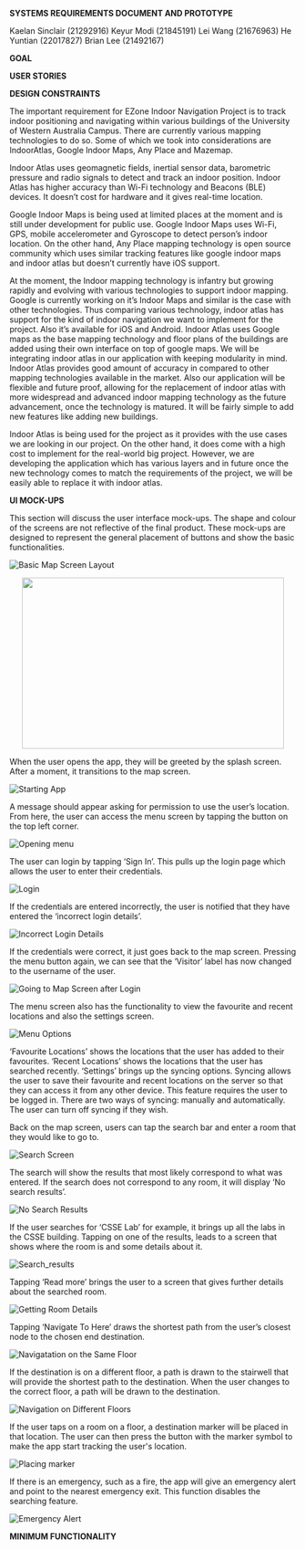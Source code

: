 **SYSTEMS REQUIREMENTS DOCUMENT AND PROTOTYPE** 

Kaelan Sinclair (21292916) 
Keyur Modi (21845191)
Lei Wang (21676963)
He Yuntian (22017827)
Brian Lee (21492167)

**GOAL**

**USER STORIES**

**DESIGN CONSTRAINTS**

The important requirement for EZone Indoor Navigation Project is to track indoor positioning and navigating within various buildings of the University of Western Australia Campus. There are currently various mapping technologies to do so. Some of which we took into considerations are IndoorAtlas, Google Indoor Maps, Any Place and Mazemap.

Indoor Atlas uses geomagnetic fields, inertial sensor data, barometric pressure and radio signals to detect and track an indoor position. Indoor Atlas has higher accuracy than Wi-Fi technology and Beacons (BLE) devices. It doesn’t cost for hardware and it gives real-time location.

Google Indoor Maps is being used at limited places at the moment and is still under development for public use. Google Indoor Maps uses Wi-Fi, GPS, mobile accelerometer and Gyroscope to detect person’s indoor location. On the other hand, Any Place mapping technology is open source community which uses similar tracking features like google indoor maps and indoor atlas but doesn’t currently have iOS support.

At the moment, the Indoor mapping technology is infantry but growing rapidly and evolving with various technologies to support indoor mapping. Google is currently working on it’s Indoor Maps and similar is the case with other technologies. Thus comparing various technology, indoor atlas has support for the kind of indoor navigation we want to implement for the project. Also it’s available for iOS and Android. Indoor Atlas uses Google maps as the base mapping technology and floor plans of the buildings are added using their own interface on top of google maps. We will be integrating indoor atlas in our application with keeping modularity in mind. Indoor Atlas provides good amount of accuracy in compared to other mapping technologies available in the market. Also our application will be flexible and future proof, allowing for the replacement of indoor atlas with more widespread and advanced indoor mapping technology as the future advancement, once the technology is matured. It will be fairly simple to add new features like adding new buildings.

Indoor Atlas is being used for the project as it provides with the use cases we are looking in our project. On the other hand, it does come with a high cost to implement for the real-world big project. However, we are developing the application which has various layers and in future once the new technology comes to match the requirements of the project, we will be easily able to replace it with indoor atlas.

**UI MOCK-UPS**

This section will discuss the user interface mock-ups. The shape and colour of the screens are not reflective of the final product.
These mock-ups are designed to represent the general placement of buttons and show the basic functionalities.

![Basic Map Screen Layout](https://github.com/kaecirr/EZone_Navigation_Android/blob/master/gifs/button%20func.png)

<p align="center">
  <img width="460" height="300" src="https://github.com/kaecirr/EZone_Navigation_Android/blob/master/gifs/button%20func.png">
</p>

When the user opens the app, they will be greeted by the splash screen. After a moment, it transitions to the map screen. 

![Starting App](https://github.com/kaecirr/EZone_Navigation_Android/blob/master/gifs/splash_screen_to_first_screen.gif) 

A message should appear asking for permission to use the user’s location.
From here, the user can access the menu screen by tapping the button on the top left corner. 

![Opening menu](https://github.com/kaecirr/EZone_Navigation_Android/blob/master/gifs/first_screen_to_visitor_menu.gif)

The user can login by tapping ‘Sign In’. This pulls up the login page which allows the user to enter their credentials. 

![Login](https://github.com/kaecirr/EZone_Navigation_Android/blob/master/gifs/visitor_menu_to_login_in_Screen.gif) 

If the credentials are entered incorrectly, the user is notified that they have entered the ‘incorrect login details’. 

![Incorrect Login Details](https://github.com/kaecirr/EZone_Navigation_Android/blob/master/gifs/incorrect_login_resized.png)

If the credentials were correct, it just goes back to the map screen. Pressing the menu button again, we can see that the ‘Visitor’ label has now changed to the username of the user. 

![Going to Map Screen after Login](https://github.com/kaecirr/EZone_Navigation_Android/blob/master/gifs/login_screen_to_signed_in_menu_screen.gif)

The menu screen also has the functionality to view the favourite and recent locations and also the settings screen. 

![Menu Options](https://github.com/kaecirr/EZone_Navigation_Android/blob/master/gifs/menu_options.gif)

‘Favourite Locations’ shows the locations that the user has added to their favourites. 
‘Recent Locations’ shows the locations that the user has searched recently.
‘Settings’ brings up the syncing options. Syncing allows the user to save their favourite and recent locations on the server so that they can access it from any other device. This feature requires the user to be logged in. There are two ways of syncing: manually and automatically. The user can turn off syncing if they wish.

Back on the map screen, users can tap the search bar and enter a room that they would like to go to. 

![Search Screen](https://github.com/kaecirr/EZone_Navigation_Android/blob/master/gifs/first_screen_to_search_screen.gif)  

The search will show the results that most likely correspond to what was entered. If the search does not correspond to any room, it will display ‘No search results’.

![No Search Results](https://github.com/kaecirr/EZone_Navigation_Android/blob/master/gifs/no_search_results_resized.png)

If the user searches for ‘CSSE Lab’ for example, it brings up all the labs in the CSSE building. Tapping on one of the results, leads to a screen that shows where the room is and some details about it. 

![Search_results](https://github.com/kaecirr/EZone_Navigation_Android/blob/master/gifs/Search_results_to_CSSE_Lab_screen.gif)

Tapping ‘Read more’ brings the user to a screen that gives further details about the searched room.

![Getting Room Details](https://github.com/kaecirr/EZone_Navigation_Android/blob/master/gifs/getting_room_details.gif) 

Tapping ‘Navigate To Here’ draws the shortest path from the user’s closest node to the chosen end destination. 

![Navigatation on the Same Floor](https://github.com/kaecirr/EZone_Navigation_Android/blob/master/gifs/navigate_on_same_floor.gif)

If the destination is on a different floor, a path is drawn to the stairwell that will provide the shortest path to the destination. When the user changes to the correct floor, a path will be drawn to the destination. 

![Navigation on Different Floors](https://github.com/kaecirr/EZone_Navigation_Android/blob/master/gifs/navigation_different_floors.gif)

If the user taps on a room on a floor, a destination marker will be placed in that location. The user can then press the button with the marker symbol to make the app start tracking the user's location. 

![Placing marker](https://github.com/kaecirr/EZone_Navigation_Android/blob/master/gifs/Placing_marker_and_starting_tracking.gif)

If there is an emergency, such as a fire, the app will give an emergency alert and point to the nearest emergency exit. This function disables the searching feature. 

![Emergency Alert](https://github.com/kaecirr/EZone_Navigation_Android/blob/master/gifs/emergency_alert.gif)



**MINIMUM FUNCTIONALITY**



